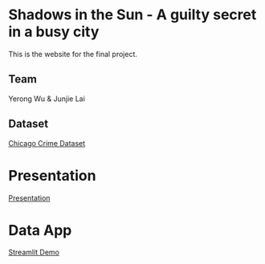 # Shadows in the Sun - A guilty secret in a busy city
This is the website for the final project.
## Team
Yerong Wu & Junjie Lai
## Dataset
[Chicago Crime Dataset](https://www.kaggle.com/datasets/chicago/chicago-crime?search=crime)
# Presentation
[Presentation](https://github.com/Fairy-Rong/Final-project/blob/main/Group%2014-Final%20Presentation.pdf)
# Data App
[Streamlit Demo](https://fairy-rong-final-project-app-xm32au.streamlitapp.com/)
